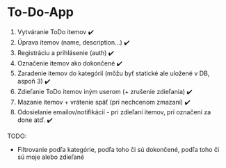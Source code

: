 # To-Do-App
1. Vytváranie ToDo itemov ✔️
2. Úprava itemov (name, description…) ✔️
3. Registráciu a prihlásenie (auth)  ✔️
4. Označenie itemov ako dokončené ✔️
5. Zaradenie itemov do kategórií (môžu byť statické ale uložené v DB, aspoň 3) ✔️
6. Zdieľanie ToDo itemov iným userom (+ zrušenie zdieľania) ✔️
7. Mazanie itemov + vrátenie späť (pri nechcenom zmazaní) ✔️
8. Odosielanie emailov/notifikácií - pri zdieľaní itemov, pri označení za done atď. ✔️

TODO:
- Filtrovanie podľa kategórie, podľa toho či sú dokončené, podľa toho či sú moje alebo zdieľané
